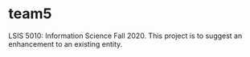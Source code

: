 # team5
LSIS 5010: Information Science Fall 2020. This project is to suggest an enhancement to an existing entity.
